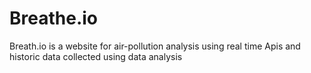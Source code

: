 # Breathe.io
Breath.io is a website for air-pollution analysis using real time Apis and historic data collected using data analysis
